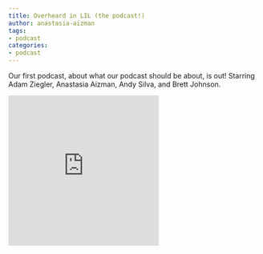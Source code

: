 ```yaml
---
title: Overheard in LIL (the podcast!)
author: anastasia-aizman
tags:
- podcast
categories:
- podcast
---
```

Our first podcast, about what our podcast should be about, is out!
Starring Adam Ziegler, Anastasia Aizman, Andy Silva, and Brett Johnson.

<div class="embed-container"><iframe title="Overheard in LIL" height="300" scrolling="no" frameborder="no" src="https://w.soundcloud.com/player/?url=https%3A//api.soundcloud.com/tracks/349510875&amp;color=%23ff5500&amp;auto_play=false&amp;hide_related=false&amp;show_comments=true&amp;show_user=true&amp;show_reposts=false&amp;show_teaser=true&amp;visual=true"></iframe></div>

